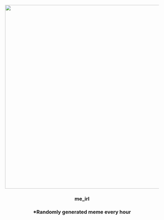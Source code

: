 <p align="center">
        <img src="https://i.redd.it/7yfcmpal4ea91.png" width="600" height="600">
        </p>
        <h3 align="center">me_irl</h3>
        <h3 align="center">*Randomly generated meme every hour</h3>
    